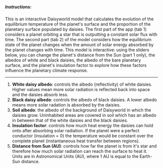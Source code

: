##### Instructions: 
This is an interactive Daisyworld model that calculates the evolution of the 
equilibrium temperature of the planet's surface and the proportion of the planetary surface populated by daisies. The first part of the app (tab 1) considers a planet orbiting a star that is outputting a constant solar flux with time. The second part (tab 2) of the  model considers how the equilibrium state of the planet changes when the amount of solar energy absorbed by the planet changes with time. This model is interactive: using the sliders below, you can change the planet's distance from the Sun (part 1 only), the albedos of white and black daisies, the albedo of the bare planetary surface, and the planet's insulation factor to explore how these factors influence the planetary climate response. 
___

1. **White daisy albedo**: controls the albedo (reflectivity) of white daisies. Higher values 
mean more solar radiation is reflected back into space and the daisies absorb less.
2. **Black daisy albedo**: controls the albedo of black daisies. A lower albedo means more solar
radation is absorbed by the daisies.   
3. **Soil albedo**: the albedo of the background of Daisyworld in which the 
daisies grow. Uninhabited areas are covered in soil which has an albedo
in between that of the white daisies and the black daisies.   
4. **Insulation factor**: controls how much heat energy the daisies can hold onto after absorbing
solar radiation. If the planet were a perfect conductor (insulation = 0) the temperature would be
constant over the complete planet (instantaneous heat transfer between regions).    
5. **Distance from Sun (AU)**: controls how far the planet is from it's star and therefore how much solar radiation can reach the surface to heat it. Units are in Astronomical Units (AU), where 1 AU is equal to the Earth-Sun distance.   

